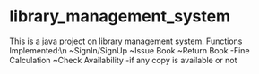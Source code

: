 # library_management_system
This is a java project on library management system.
Functions Implemented:\n
  ~SignIn/SignUp
  ~Issue Book
  ~Return Book
    -Fine Calculation
  ~Check Availability
    -if any copy is available or not
  

